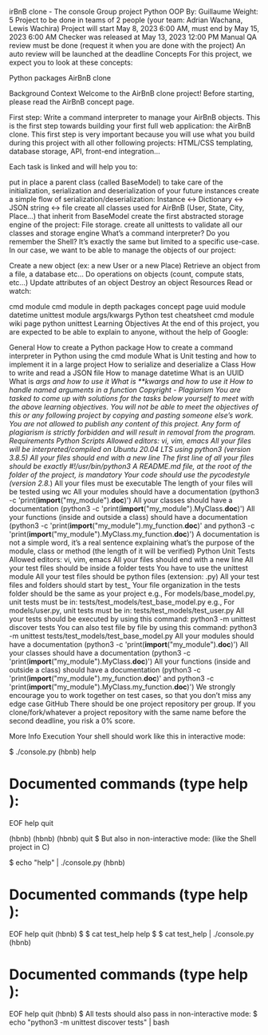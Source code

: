 irBnB clone - The console
Group project
Python
OOP
 By: Guillaume
 Weight: 5
 Project to be done in teams of 2 people (your team: Adrian Wachana, Lewis Wachira)
 Project will start May 8, 2023 6:00 AM, must end by May 15, 2023 6:00 AM
 Checker was released at May 13, 2023 12:00 PM
 Manual QA review must be done (request it when you are done with the project)
 An auto review will be launched at the deadline
Concepts
For this project, we expect you to look at these concepts:

Python packages
AirBnB clone


Background Context
Welcome to the AirBnB clone project!
Before starting, please read the AirBnB concept page.

First step: Write a command interpreter to manage your AirBnB objects.
This is the first step towards building your first full web application: the AirBnB clone. This first step is very important because you will use what you build during this project with all other following projects: HTML/CSS templating, database storage, API, front-end integration…

Each task is linked and will help you to:

put in place a parent class (called BaseModel) to take care of the initialization, serialization and deserialization of your future instances
create a simple flow of serialization/deserialization: Instance <-> Dictionary <-> JSON string <-> file
create all classes used for AirBnB (User, State, City, Place…) that inherit from BaseModel
create the first abstracted storage engine of the project: File storage.
create all unittests to validate all our classes and storage engine
What’s a command interpreter?
Do you remember the Shell? It’s exactly the same but limited to a specific use-case. In our case, we want to be able to manage the objects of our project:

Create a new object (ex: a new User or a new Place)
Retrieve an object from a file, a database etc…
Do operations on objects (count, compute stats, etc…)
Update attributes of an object
Destroy an object
Resources
Read or watch:

cmd module
cmd module in depth
packages concept page
uuid module
datetime
unittest module
args/kwargs
Python test cheatsheet
cmd module wiki page
python unittest
Learning Objectives
At the end of this project, you are expected to be able to explain to anyone, without the help of Google:

General
How to create a Python package
How to create a command interpreter in Python using the cmd module
What is Unit testing and how to implement it in a large project
How to serialize and deserialize a Class
How to write and read a JSON file
How to manage datetime
What is an UUID
What is *args and how to use it
What is **kwargs and how to use it
How to handle named arguments in a function
Copyright - Plagiarism
You are tasked to come up with solutions for the tasks below yourself to meet with the above learning objectives.
You will not be able to meet the objectives of this or any following project by copying and pasting someone else’s work.
You are not allowed to publish any content of this project.
Any form of plagiarism is strictly forbidden and will result in removal from the program.
Requirements
Python Scripts
Allowed editors: vi, vim, emacs
All your files will be interpreted/compiled on Ubuntu 20.04 LTS using python3 (version 3.8.5)
All your files should end with a new line
The first line of all your files should be exactly #!/usr/bin/python3
A README.md file, at the root of the folder of the project, is mandatory
Your code should use the pycodestyle (version 2.8.*)
All your files must be executable
The length of your files will be tested using wc
All your modules should have a documentation (python3 -c 'print(__import__("my_module").__doc__)')
All your classes should have a documentation (python3 -c 'print(__import__("my_module").MyClass.__doc__)')
All your functions (inside and outside a class) should have a documentation (python3 -c 'print(__import__("my_module").my_function.__doc__)' and python3 -c 'print(__import__("my_module").MyClass.my_function.__doc__)')
A documentation is not a simple word, it’s a real sentence explaining what’s the purpose of the module, class or method (the length of it will be verified)
Python Unit Tests
Allowed editors: vi, vim, emacs
All your files should end with a new line
All your test files should be inside a folder tests
You have to use the unittest module
All your test files should be python files (extension: .py)
All your test files and folders should start by test_
Your file organization in the tests folder should be the same as your project
e.g., For models/base_model.py, unit tests must be in: tests/test_models/test_base_model.py
e.g., For models/user.py, unit tests must be in: tests/test_models/test_user.py
All your tests should be executed by using this command: python3 -m unittest discover tests
You can also test file by file by using this command: python3 -m unittest tests/test_models/test_base_model.py
All your modules should have a documentation (python3 -c 'print(__import__("my_module").__doc__)')
All your classes should have a documentation (python3 -c 'print(__import__("my_module").MyClass.__doc__)')
All your functions (inside and outside a class) should have a documentation (python3 -c 'print(__import__("my_module").my_function.__doc__)' and python3 -c 'print(__import__("my_module").MyClass.my_function.__doc__)')
We strongly encourage you to work together on test cases, so that you don’t miss any edge case
GitHub
There should be one project repository per group. If you clone/fork/whatever a project repository with the same name before the second deadline, you risk a 0% score.

More Info
Execution
Your shell should work like this in interactive mode:

$ ./console.py
(hbnb) help

Documented commands (type help <topic>):
========================================
EOF  help  quit

(hbnb) 
(hbnb) 
(hbnb) quit
$
But also in non-interactive mode: (like the Shell project in C)

$ echo "help" | ./console.py
(hbnb)

Documented commands (type help <topic>):
========================================
EOF  help  quit
(hbnb) 
$
$ cat test_help
help
$
$ cat test_help | ./console.py
(hbnb)

Documented commands (type help <topic>):
========================================
EOF  help  quit
(hbnb) 
$
All tests should also pass in non-interactive mode: $ echo "python3 -m unittest discover tests" | bash


